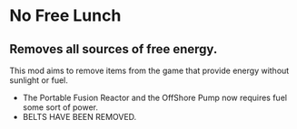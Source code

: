 # No Free Lunch
## Removes all sources of free energy.

This mod aims to remove items from the game that provide energy without sunlight or fuel.

- The Portable Fusion Reactor and the OffShore Pump now requires fuel some sort of power.
- BELTS HAVE BEEN REMOVED.
